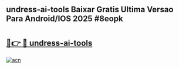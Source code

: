 ## undress-ai-tools Baixar Gratis Ultima Versao Para Android/IOS 2025 #8eopk

# <h2><a href="https://ainizakaria.my?title=undress-ai-tools&ref=20M">🔗👉 🔴 undress-ai-tools</a></h2>

[![acn](https://github.com/user-attachments/assets/0f9c940e-d8b0-45ae-aac7-cd30a18b3e1c)](https://ainizakaria.my?title=undress-ai-tools&ref=20M)

